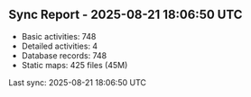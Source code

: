 ## Sync Report - 2025-08-21 18:06:50 UTC

- Basic activities: 748
- Detailed activities: 4
- Database records: 748
- Static maps: 425 files (45M)

Last sync: 2025-08-21 18:06:50 UTC
